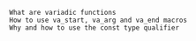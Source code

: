 

    What are variadic functions
    How to use va_start, va_arg and va_end macros
    Why and how to use the const type qualifier
